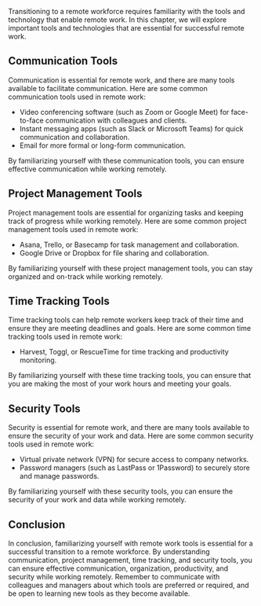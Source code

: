 
Transitioning to a remote workforce requires familiarity with the tools and technology that enable remote work. In this chapter, we will explore important tools and technologies that are essential for successful remote work.

Communication Tools
-------------------

Communication is essential for remote work, and there are many tools available to facilitate communication. Here are some common communication tools used in remote work:

* Video conferencing software (such as Zoom or Google Meet) for face-to-face communication with colleagues and clients.
* Instant messaging apps (such as Slack or Microsoft Teams) for quick communication and collaboration.
* Email for more formal or long-form communication.

By familiarizing yourself with these communication tools, you can ensure effective communication while working remotely.

Project Management Tools
------------------------

Project management tools are essential for organizing tasks and keeping track of progress while working remotely. Here are some common project management tools used in remote work:

* Asana, Trello, or Basecamp for task management and collaboration.
* Google Drive or Dropbox for file sharing and collaboration.

By familiarizing yourself with these project management tools, you can stay organized and on-track while working remotely.

Time Tracking Tools
-------------------

Time tracking tools can help remote workers keep track of their time and ensure they are meeting deadlines and goals. Here are some common time tracking tools used in remote work:

* Harvest, Toggl, or RescueTime for time tracking and productivity monitoring.

By familiarizing yourself with these time tracking tools, you can ensure that you are making the most of your work hours and meeting your goals.

Security Tools
--------------

Security is essential for remote work, and there are many tools available to ensure the security of your work and data. Here are some common security tools used in remote work:

* Virtual private network (VPN) for secure access to company networks.
* Password managers (such as LastPass or 1Password) to securely store and manage passwords.

By familiarizing yourself with these security tools, you can ensure the security of your work and data while working remotely.

Conclusion
----------

In conclusion, familiarizing yourself with remote work tools is essential for a successful transition to a remote workforce. By understanding communication, project management, time tracking, and security tools, you can ensure effective communication, organization, productivity, and security while working remotely. Remember to communicate with colleagues and managers about which tools are preferred or required, and be open to learning new tools as they become available.

